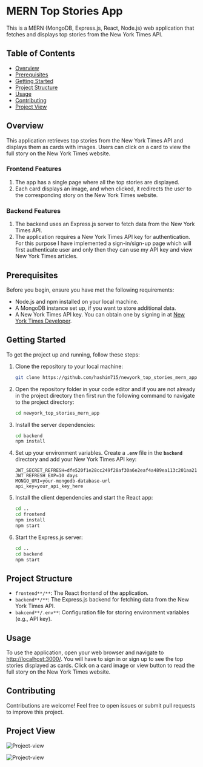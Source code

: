 # MERN Top Stories App

This is a MERN (MongoDB, Express.js, React, Node.js) web application that fetches and displays top stories from the New York Times API.

## **Table of Contents**

- [Overview](#overview)
- [Prerequisites](#prerequisites)
- [Getting Started](#getting-started)
- [Project Structure](#project-structure)
- [Usage](#usage)
- [Contributing](#contributing)
- [Project View](#project-view)

## **Overview**

This application retrieves top stories from the New York Times API and displays them as cards with images. Users can click on a card to view the full story on the New York Times website.

### **Frontend Features**

1. The app has a single page where all the top stories are displayed.
2. Each card displays an image, and when clicked, it redirects the user to the corresponding story on the New York Times website.

### **Backend Features**

1. The backend uses an Express.js server to fetch data from the New York Times API.
2. The application requires a New York Times API key for authentication. For this purpose I have implemented a sign-in/sign-up page which will first authenticate user and only then they can use my API key and view New York Times articles.

## **Prerequisites**

Before you begin, ensure you have met the following requirements:

- Node.js and npm installed on your local machine.
- A MongoDB instance set up, if you want to store additional data.
- A New York Times API key. You can obtain one by signing in at [New York Times Developer](https://developer.nytimes.com/).

## **Getting Started**

To get the project up and running, follow these steps:

1. Clone the repository to your local machine:

   ```bash
   git clone https://github.com/hashim715/newyork_top_stories_mern_app.git
   ```

2. Open the repository folder in your code editor and if you are not already in the project directory then first run the following command to navigate to the project directory:

   ```bash
   cd newyork_top_stories_mern_app
   ```

3. Install the server dependencies:

   ```bash
   cd backend
   npm install
   ```

4. Set up your environment variables. Create a **`.env`** file in the **`backend`** directory and add your New York Times API key:

   ```
   JWT_SECRET_REFRESH=dfe520f1e28cc249f28af30a6e2eaf4a489ea113c201aa21a5e50cc52d47fc225dda9a
   JWT_REFRESH_EXP=10 days
   MONGO_URI=your-mongodb-database-url
   api_key=your_api_key_here
   ```

5. Install the client dependencies and start the React app:

   ```bash
   cd ..
   cd frontend
   npm install
   npm start
   ```

6. Start the Express.js server:

   ```bash
   cd ..
   cd backend
   npm start
   ```

## **Project Structure**

- `frontend**/**`: The React frontend of the application.
- `backend**/**`: The Express.js backend for fetching data from the New York Times API.
- `bakcend**/.env**`: Configuration file for storing environment variables (e.g., API key).

## **Usage**

To use the application, open your web browser and navigate to [http://localhost:3000/](http://localhost:3000/). You will have to sign in or sign up to see the top stories displayed as cards. Click on a card image or view button to read the full story on the New York Times website.

## **Contributing**

Contributions are welcome! Feel free to open issues or submit pull requests to improve this project.

## Project View

![Project-view](https://res.cloudinary.com/dicdsctqj/image/upload/v1698299774/ar6l3xsij3omv2ou5j2j.png)

![Project-view](https://res.cloudinary.com/dicdsctqj/image/upload/v1698299792/oq75vuiaf6qxiktekgev.png)
